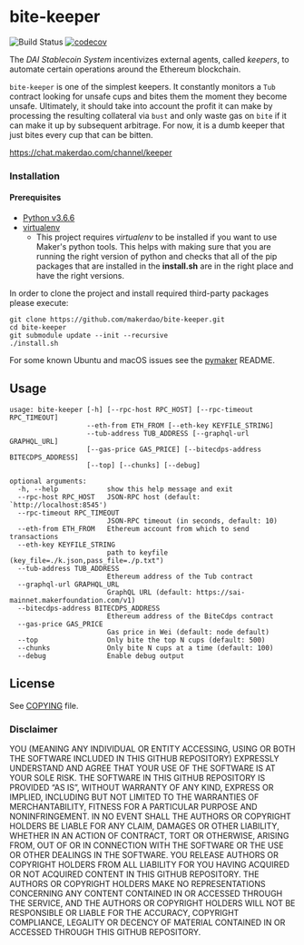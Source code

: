 # bite-keeper

![Build Status](https://github.com/makerdao/bite-keeper/actions/workflows/.github/workflows/tests.yaml/badge.svg?branch=master)
[![codecov](https://codecov.io/gh/makerdao/bite-keeper/branch/master/graph/badge.svg)](https://codecov.io/gh/makerdao/bite-keeper)

The _DAI Stablecoin System_ incentivizes external agents, called _keepers_,
to automate certain operations around the Ethereum blockchain.

`bite-keeper` is one of the simplest keepers. It constantly monitors a `Tub` contract
looking for unsafe cups and bites them the moment they become unsafe. Ultimately,
it should take into account the profit it can make by processing the resulting
collateral via `bust` and only waste gas on `bite` if it can make it up by
subsequent arbitrage. For now, it is a dumb keeper that just bites every cup
that can be bitten.

<https://chat.makerdao.com/channel/keeper>

### Installation
#### Prerequisites
- [Python v3.6.6](https://www.python.org/downloads/release/python-366/)
- [virtualenv](https://virtualenv.pypa.io/en/latest/)
    - This project requires *virtualenv* to be installed if you want to use Maker's python tools. This helps with making sure that you are running the right version of python and checks that all of the pip packages that are installed in the **install.sh** are in the right place and have the right versions.

In order to clone the project and install required third-party packages please execute:
```
git clone https://github.com/makerdao/bite-keeper.git
cd bite-keeper
git submodule update --init --recursive
./install.sh
```

For some known Ubuntu and macOS issues see the [pymaker](https://github.com/makerdao/pymaker) README.

## Usage

```
usage: bite-keeper [-h] [--rpc-host RPC_HOST] [--rpc-timeout RPC_TIMEOUT]
                   --eth-from ETH_FROM [--eth-key KEYFILE_STRING]
                   --tub-address TUB_ADDRESS [--graphql-url GRAPHQL_URL]
                   [--gas-price GAS_PRICE] [--bitecdps-address BITECDPS_ADDRESS]
                   [--top] [--chunks] [--debug]

optional arguments:
  -h, --help            show this help message and exit
  --rpc-host RPC_HOST   JSON-RPC host (default: `http://localhost:8545')
  --rpc-timeout RPC_TIMEOUT
                        JSON-RPC timeout (in seconds, default: 10)
  --eth-from ETH_FROM   Ethereum account from which to send transactions
  --eth-key KEYFILE_STRING
                        path to keyfile (key_file=./k.json,pass_file=./p.txt")
  --tub-address TUB_ADDRESS
                        Ethereum address of the Tub contract
  --graphql-url GRAPHQL_URL
                        GraphQL URL (default: https://sai-mainnet.makerfoundation.com/v1)
  --bitecdps-address BITECDPS_ADDRESS
                        Ethereum address of the BiteCdps contract
  --gas-price GAS_PRICE
                        Gas price in Wei (default: node default)
  --top                 Only bite the top N cups (default: 500)
  --chunks              Only bite N cups at a time (default: 100)
  --debug               Enable debug output
```

## License

See [COPYING](https://github.com/makerdao/bite-keeper/blob/master/COPYING) file.

### Disclaimer

YOU (MEANING ANY INDIVIDUAL OR ENTITY ACCESSING, USING OR BOTH THE SOFTWARE INCLUDED IN THIS GITHUB REPOSITORY) EXPRESSLY UNDERSTAND AND AGREE THAT YOUR USE OF THE SOFTWARE IS AT YOUR SOLE RISK.
THE SOFTWARE IN THIS GITHUB REPOSITORY IS PROVIDED “AS IS”, WITHOUT WARRANTY OF ANY KIND, EXPRESS OR IMPLIED, INCLUDING BUT NOT LIMITED TO THE WARRANTIES OF MERCHANTABILITY, FITNESS FOR A PARTICULAR PURPOSE AND NONINFRINGEMENT. IN NO EVENT SHALL THE AUTHORS OR COPYRIGHT HOLDERS BE LIABLE FOR ANY CLAIM, DAMAGES OR OTHER LIABILITY, WHETHER IN AN ACTION OF CONTRACT, TORT OR OTHERWISE, ARISING FROM, OUT OF OR IN CONNECTION WITH THE SOFTWARE OR THE USE OR OTHER DEALINGS IN THE SOFTWARE.
YOU RELEASE AUTHORS OR COPYRIGHT HOLDERS FROM ALL LIABILITY FOR YOU HAVING ACQUIRED OR NOT ACQUIRED CONTENT IN THIS GITHUB REPOSITORY. THE AUTHORS OR COPYRIGHT HOLDERS MAKE NO REPRESENTATIONS CONCERNING ANY CONTENT CONTAINED IN OR ACCESSED THROUGH THE SERVICE, AND THE AUTHORS OR COPYRIGHT HOLDERS WILL NOT BE RESPONSIBLE OR LIABLE FOR THE ACCURACY, COPYRIGHT COMPLIANCE, LEGALITY OR DECENCY OF MATERIAL CONTAINED IN OR ACCESSED THROUGH THIS GITHUB REPOSITORY.
